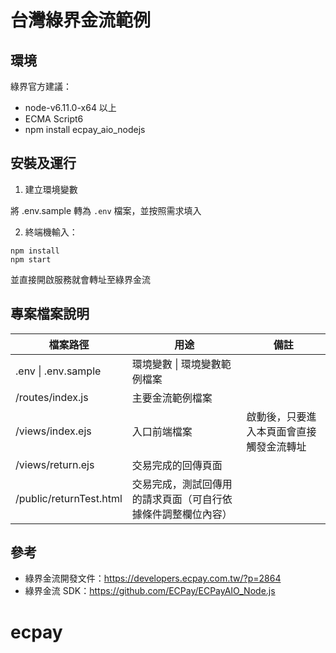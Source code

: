 # 台灣綠界金流範例

## 環境

綠界官方建議：
- node-v6.11.0-x64 以上
- ECMA Script6
- npm install ecpay_aio_nodejs

## 安裝及運行

1. 建立環境變數

將 .env.sample 轉為 `.env` 檔案，並按照需求填入

2. 終端機輸入：
```
npm install
npm start
```

並直接開啟服務就會轉址至綠界金流

## 專案檔案說明

<table>
  <thead>
    <tr>
      <th>檔案路徑</th>
      <th>用途</th>
      <th>備註</th>
    </tr>
  </thead>
  <tbody>
    <tr>
      <td>.env | .env.sample</td>
      <td>環境變數 | 環境變數範例檔案</td>
      <td></td>
    </tr>
    <tr>
      <td>/routes/index.js</td>
      <td>主要金流範例檔案</td>
      <td></td>
    </tr>
    <tr>
      <td>/views/index.ejs</td>
      <td>入口前端檔案</td>
      <td>啟動後，只要進入本頁面會直接觸發金流轉址</td>
    </tr>
    <tr>
      <td>/views/return.ejs</td>
      <td>交易完成的回傳頁面</td>
      <td></td>
    </tr>
    <tr>
      <td>/public/returnTest.html</td>
      <td>交易完成，測試回傳用的請求頁面（可自行依據條件調整欄位內容）</td>
      <td></td>
    </tr>
  </tbody>
</table>

## 參考

- 綠界金流開發文件：https://developers.ecpay.com.tw/?p=2864
- 綠界金流 SDK：https://github.com/ECPay/ECPayAIO_Node.js
# ecpay

